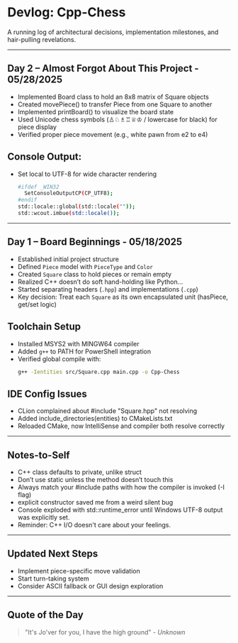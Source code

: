 # Devlog: Cpp-Chess

A running log of architectural decisions, implementation milestones, and hair-pulling revelations.

---

## Day 2 – Almost Forgot About This Project - 05/28/2025
- Implemented Board class to hold an 8x8 matrix of Square objects
- Created movePiece() to transfer Piece from one Square to another
- Implemented printBoard() to visualize the board state
- Used Unicode chess symbols (♙♘♗♖♕♔ / lowercase for black) for piece display
- Verified proper piece movement (e.g., white pawn from e2 to e4)

## Console Output:
- Set local to UTF-8 for wide character rendering
  ```bash
  #ifdef _WIN32
    SetConsoleOutputCP(CP_UTF8);
  #endif
  std::locale::global(std::locale(""));
  std::wcout.imbue(std::locale());
  ```

---

## Day 1 – Board Beginnings - 05/18/2025

- Established initial project structure
- Defined `Piece` model with `PieceType` and `Color`
- Created `Square` class to hold pieces or remain empty
- Realized C++ doesn’t do soft hand-holding like Python...
- Started separating headers (`.hpp`) and implementations (`.cpp`)
- Key decision: Treat each `Square` as its own encapsulated unit (hasPiece, get/set logic)

## Toolchain Setup

- Installed MSYS2 with MINGW64 compiler
- Added `g++` to PATH for PowerShell integration
- Verified global compile with:
  ```bash
  g++ -Ientities src/Square.cpp main.cpp -o Cpp-Chess
  ```

## IDE Config Issues

- CLion complained about #include "Square.hpp" not resolving
- Added include_directories(entities) to CMakeLists.txt
- Reloaded CMake, now IntelliSense and compiler both resolve correctly

---

## Notes-to-Self

- C++ class defaults to private, unlike struct
- Don’t use static unless the method doesn’t touch this
- Always match your #include paths with how the compiler is invoked (-I flag)
- explicit constructor saved me from a weird silent bug
- Console exploded with std::runtime_error until Windows UTF-8 output was explicitly set. 
- Reminder: C++ I/O doesn't care about your feelings.

---

## Updated Next Steps
- Implement piece-specific move validation
- Start turn-taking system
- Consider ASCII fallback or GUI design exploration

---

## Quote of the Day
> "It's Jo'ver for you, I have the high ground" - *Unknown*